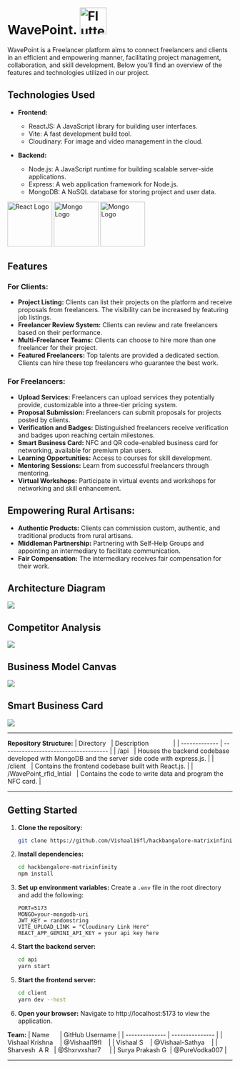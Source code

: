 # WavePoint. <img src="https://cdn.discordapp.com/attachments/725646168759205929/1238865974510489680/logo2.png?ex=6640d759&is=663f85d9&hm=ec812ce8a48f4a4b97366947520c91b7f31d6399b4f57721f0b9b30ec4cecd27&" alt="Flutter Logo" width="60px" >

WavePoint is a Freelancer platform aims to connect freelancers and clients in an efficient and empowering manner, facilitating project management, collaboration, and skill development. Below you'll find an overview of the features and technologies utilized in our project.

## Technologies Used

- **Frontend:**
  - ReactJS: A JavaScript library for building user interfaces.
  - Vite: A fast development build tool.
  - Cloudinary: For image and video management in the cloud.

- **Backend:**
  - Node.js: A JavaScript runtime for building scalable server-side applications.
  - Express: A web application framework for Node.js.
  - MongoDB: A NoSQL database for storing project and user data.

<img src="https://upload.wikimedia.org/wikipedia/commons/thumb/a/a7/React-icon.svg/2300px-React-icon.svg.png" alt="React Logo" width="100px">  <img src="https://seeklogo.com/images/M/mongodb-logo-D13D67C930-seeklogo.com.png" alt="Mongo Logo" width="100px">  <img src="https://ajeetchaulagain.com/static/7cb4af597964b0911fe71cb2f8148d64/87351/express-js.png" alt="Mongo Logo" width="100px">
## Features

### For Clients:
- **Project Listing:** Clients can list their projects on the platform and receive proposals from freelancers. The visibility can be increased by featuring job listings.
- **Freelancer Review System:** Clients can review and rate freelancers based on their performance.
- **Multi-Freelancer Teams:** Clients can choose to hire more than one freelancer for their project.
- **Featured Freelancers:** Top talents are provided a dedicated section. Clients can hire these top freelancers who guarantee the best work.

### For Freelancers:
- **Upload Services:** Freelancers can upload services they potentially provide, customizable into a three-tier pricing system.
- **Proposal Submission:** Freelancers can submit proposals for projects posted by clients.
- **Verification and Badges:** Distinguished freelancers receive verification and badges upon reaching certain milestones.
- **Smart Business Card:** NFC and QR code-enabled business card for networking, available for premium plan users.
- **Learning Opportunities:** Access to courses for skill development.
- **Mentoring Sessions:** Learn from successful freelancers through mentoring.
- **Virtual Workshops:** Participate in virtual events and workshops for networking and skill enhancement.

## Empowering Rural Artisans:
- **Authentic Products:** Clients can commission custom, authentic, and traditional products from rural artisans.
- **Middleman Partnership:** Partnering with Self-Help Groups and appointing an intermediary to facilitate communication.
- **Fair Compensation:** The intermediary receives fair compensation for their work.

## Architecture Diagram
  <img src="https://cdn.discordapp.com/attachments/725646168759205929/1238865579725553695/Untitled_19.png?ex=6640d6fb&is=663f857b&hm=4d0e7c6d3274d1f1169ee6ad121ed270c3791e5961b437e8c3f04cc692cc645c&"  >

## Competitor Analysis
  <img src="https://cdn.discordapp.com/attachments/725646168759205929/1238902487306604564/image.png?ex=6640f95a&is=663fa7da&hm=d0df08f7e6e83dbc1b7be9cb0a7869e2884130114f9a8e94ab420bed06642d0c&"  >

## Business Model Canvas
  <img src="https://cdn.discordapp.com/attachments/725646168759205929/1239091221562003517/Red_and_Black_Modern_and_Minimalist_Financial_Projection_Presentation.png?ex=6641a920&is=664057a0&hm=b8cbdd1f7e5d1f969b3f09ba255717d7d898b423abf5e8e6b6173d297b64ab83&"  >

## Smart Business Card
  <img src="https://cdn.discordapp.com/attachments/725646168759205929/1239104252115157002/sbc1.png?ex=6641b543&is=664063c3&hm=e88805eb2d6ec57bf987261a608ad7a3cfb62153a05a5d22577e8c739d2159a2&"  >    
  
---

**Repository Structure:**
| Directory   | Description              |
| ------------- | ------------------------------------- |
| /api   | Houses the backend codebase developed with MongoDB and the server side code with express.js. |
| /client   | Contains the frontend codebase built with React.js. |
| /WavePoint_rfid_Intial   | Contains the code to write data and program the NFC card. |

---
## Getting Started


1. **Clone the repository:**
   ```bash
   git clone https://github.com/Vishaal19fl/hackbangalore-matrixinfinity.git
   ```

2. **Install dependencies:**
   ```bash
   cd hackbangalore-matrixinfinity
   npm install
   ```

3. **Set up environment variables:**
   Create a `.env` file in the root directory and add the following:
   ```
   PORT=5173
   MONGO=your-mongodb-uri
   JWT_KEY = randomstring
   VITE_UPLOAD_LINK = "Cloudinary Link Here"
   REACT_APP_GEMINI_API_KEY = your api key here
   ```

4. **Start the backend server:**
   ```bash
   cd api
   yarn start
   ```
   
5. **Start the frontend server:**
   ```bash
   cd client
   yarn dev --host
   ```   

6. **Open your browser:**
   Navigate to http://localhost:5173 to view the application.
   
**Team:**
| Name      | GitHub Username |
| -------------- | --------------- |
| Vishaal Krishna    | @Vishaal19fl    |
| Vishaal S    | @Vishaal-Sathya    |
| Sharvesh  A R   | @Shxrvxshar7     |
| Surya Prakash G  | @PureVodka007 |



---


